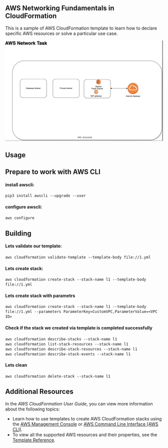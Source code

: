 ## AWS Networking Fundamentals in CloudFormation
This is a sample of AWS CloudFormation template to learn how to declare specific AWS resources or solve a particular use case.



![Alt text](img/cloud_formation_task.jpg?raw=true "Title")


## Usage

## Prepare to work with AWS CLI
#### install awscli:  
    pip3 install awscli --upgrade --user
#### configure awscli: 
    aws configure

## Building

#### Lets validate our template:
    aws cloudformation validate-template --template-body file://1.yml

#### Lets create stack:
    aws cloudformation create-stack --stack-name l1 --template-body file://1.yml

#### Lets create stack with parametrs
    aws cloudformation create-stack --stack-name l1 --template-body file://1.yml --parameters ParameterKey=CustomVPC,ParameterValue=<VPC ID>

#### Check if the stack we created via template is completed successfully
    aws cloudformation describe-stacks --stack-name l1
    aws cloudformation list-stack-resources --stack-name l1
    aws cloudformation describe-stack-resources --stack-name l1
    aws cloudformation describe-stack-events --stack-name l1

#### Lets clean 
    aws cloudformation delete-stack --stack-name l1


## Additional Resources
In the *AWS CloudFormation User Guide*, you can view more information about the following topics:

- Learn how to use templates to create AWS CloudFormation stacks using the [AWS Management Console](http://docs.aws.amazon.com/AWSCloudFormation/latest/UserGuide/cfn-console-create-stack.html) or [AWS Command Line Interface (AWS CLI)](http://docs.aws.amazon.com/AWSCloudFormation/latest/UserGuide/using-cfn-cli-creating-stack.html).
- To view all the supported AWS resources and their properties, see the [Template Reference](http://docs.aws.amazon.com/AWSCloudFormation/latest/UserGuide/template-reference.html).
